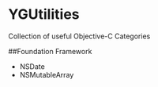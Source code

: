 YGUtilities
=========

Collection of useful Objective-C Categories

##Foundation Framework

* NSDate
* NSMutableArray
